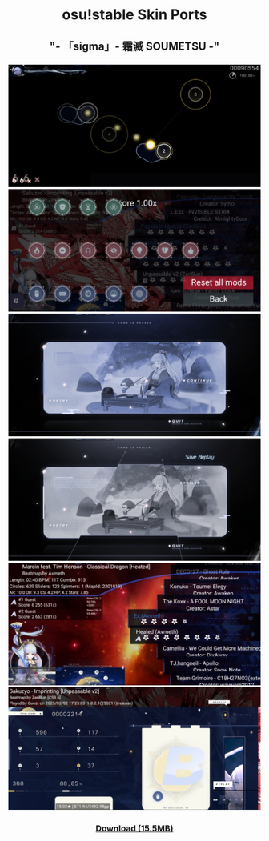 <h1 align=center>osu!stable Skin Ports</h1>

<h2 align=center>"- 「sigma」- 霜滅 SOUMETSU -"</h2>
<h3 align=center>
  <img src="./gameplay.jpg">
  <img src="./mods.jpg">
  <img src="./pause.jpg">
  <img src="./failed.jpg">
  <img src="./song-select.jpg">
  <img src="./ranking.jpg">

</h3>
<h3 align=center><a href="https://drive.google.com/file/d/1AsHNcril4bL3n6OJv7K5nsDimbsggBri/view?usp=drivesdk">Download (15.5MB)</h3>
